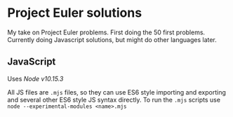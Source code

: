 # Project Euler solutions

My take on Project Euler problems. First doing the 50 first problems. Currently doing Javascript solutions, but might do other languages later.

## JavaScript

Uses *Node v10.15.3*

All JS files are `.mjs` files, so they can use ES6 style importing and exporting and several other ES6 style JS syntax directly.
To run the `.mjs` scripts use `node --experimental-modules <name>.mjs`
